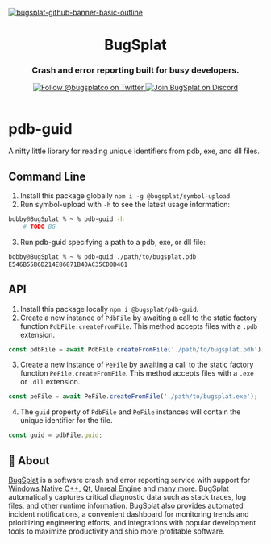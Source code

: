 [![bugsplat-github-banner-basic-outline](https://user-images.githubusercontent.com/20464226/149019306-3186103c-5315-4dad-a499-4fd1df408475.png)](https://bugsplat.com)
<br/>
# <div align="center">BugSplat</div> 
### **<div align="center">Crash and error reporting built for busy developers.</div>**
<div align="center">
    <a href="https://twitter.com/BugSplatCo">
        <img alt="Follow @bugsplatco on Twitter" src="https://img.shields.io/twitter/follow/bugsplatco?label=Follow%20BugSplat&style=social">
    </a>
    <a href="https://discord.gg/bugsplat">
        <img alt="Join BugSplat on Discord" src="https://img.shields.io/discord/664965194799251487?label=Join%20Discord&logo=Discord&style=social">
    </a>
</div>

<br/>

# pdb-guid

A nifty little library for reading unique identifiers from pdb, exe, and dll files.

## Command Line

1. Install this package globally `npm i -g @bugsplat/symbol-upload`
2. Run symbol-upload with `-h` to see the latest usage information:

```bash
bobby@BugSplat % ~ % pdb-guid -h
    # TODO BG
```

3. Run pdb-guid specifying a path to a pdb, exe, or dll file:

```bash
bobby@BugSplat % ~ % pdb-guid ./path/to/bugsplat.pdb
E546B55B6D214E86871B40AC35CD0D461
```

## API

1. Install this package locally `npm i @bugsplat/pdb-guid`.
2. Create a new instance of `PdbFile` by awaiting a call to the static factory function `PdbFile.createFromFile`. This method accepts files with a `.pdb` extension.

```ts
const pdbFile = await PdbFile.createFromFile('./path/to/bugsplat.pdb');
```

3. Create a new instance of `PeFile` by awaiting a call to the static factory function `PeFile.createFromFile`. This method accepts files with a `.exe` or `.dll` extension. 

```ts
const peFile = await PeFile.createFromFile('./path/to/bugsplat.exe');
```

4. The `guid` property of `PdbFile` and `PeFile` instances will contain the unique identifier for the file.

```ts
const guid = pdbFile.guid;
```

## 🐛 About

[BugSplat](https://bugsplat.com) is a software crash and error reporting service with support for [Windows Native C++](https://docs.bugsplat.com/introduction/getting-started/integrations/desktop/cplusplus), [Qt](https://docs.bugsplat.com/introduction/getting-started/integrations/cross-platform/qt), [Unreal Engine](https://docs.bugsplat.com/introduction/getting-started/integrations/game-development/unreal-engine) and [many more](https://docs.bugsplat.com/introduction/getting-started/integrations). BugSplat automatically captures critical diagnostic data such as stack traces, log files, and other runtime information. BugSplat also provides automated incident notifications, a convenient dashboard for monitoring trends and prioritizing engineering efforts, and integrations with popular development tools to maximize productivity and ship more profitable software.